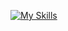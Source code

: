 [![My Skills](https://skillicons.dev/icons?i=aws,gcp,azure,rust,linux,docker&perline=3)](https://skillicons.dev)
